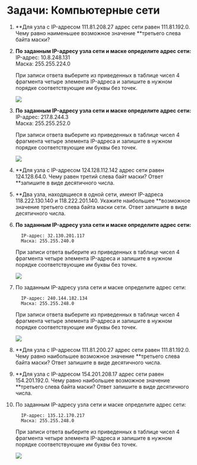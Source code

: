 # Задачи: Компьютерные сети

1. **Для узла с IP-адресом 111.81.208.27 адрес сети равен 111.81.192.0. Чему равно наименьшее возможное значение **третьего слева байта маски?

2. **По заданным IP-адресу узла сети и маске определите адрес сети:**  
     IP-адрес: 10.8.248.131  
     Маска: 255.255.224.0

   При записи ответа выберите из приведенных в таблице чисел 4 фрагмента четыре элемента IP-адреса и запишите в нужном порядке соответствующие им буквы без точек.

   ![](http://kpolyakov.spb.ru/cms/images/244.gif)

3. **По заданным IP-адресу узла сети и маске определите адрес сети:**  
     IP-адрес: 217.8.244.3  
     Маска: 255.255.252.0

   При записи ответа выберите из приведенных в таблице чисел 4 фрагмента четыре элемента IP-адреса и запишите в нужном порядке соответствующие им буквы без точек.

   ![](http://kpolyakov.spb.ru/cms/images/245.gif)

4. **Для узла с IP-адресом 124.128.112.142 адрес сети равен 124.128.64.0. Чему равен третий слева байт маски? Ответ **запишите в виде десятичного числа.

5. **Два узла, находящиеся в одной сети, имеют IP-адреса 118.222.130.140 и 118.222.201.140. Укажите наибольшее **возможное значение третьего слева байта маски сети. Ответ запишите в виде десятичного числа.

6. **По заданным IP-адресу узла сети и маске определите адрес сети:**

   ```
     IP-адрес: 32.130.201.117    
     Маска: 255.255.240.0
   ```

   При записи ответа выберите из приведенных в таблице чисел 4 фрагмента четыре элемента IP-адреса и запишите в нужном порядке соответствующие им буквы без точек.

   ![](http://kpolyakov.spb.ru/cms/images/248.gif)

7. По заданным IP-адресу узла сети и маске определите адрес сети:

   ```
     IP-адрес: 240.144.182.134    
     Маска: 255.255.248.0
   ```

   При записи ответа выберите из приведенных в таблице чисел 4 фрагмента четыре элемента IP-адреса и запишите в нужном порядке соответствующие им буквы без точек.

   ![](http://kpolyakov.spb.ru/cms/images/249.gif)

8. **Для узла с IP-адресом 111.81.200.27 адрес сети равен 111.81.192.0. Чему равно наибольшее возможное значение **третьего слева байта маски? Ответ запишите в виде десятичного числа.

9. **Для узла с IP-адресом 154.201.208.17 адрес сети равен 154.201.192.0. Чему равно наибольшее возможное значение **третьего слева байта маски? Ответ запишите в виде десятичного числа.

10. По заданным IP-адресу узла сети и маске определите адрес сети:

    ```
      IP-адрес: 135.12.170.217	
      Маска: 255.255.248.0
    ```

    При записи ответа выберите из приведенных в таблице чисел 4 фрагмента четыре элемента IP-адреса и запишите в нужном порядке соответствующие им буквы без точек.

    ![](http://kpolyakov.spb.ru/cms/images/252.gif)



